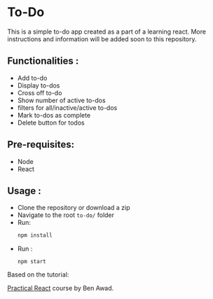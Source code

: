 # To-Do

This is a simple to-do app created as a part of a learning react. More instructions and information will be added soon to this repository.

## Functionalities :

- Add to-do
- Display to-dos
- Cross off to-do
- Show number of active to-dos
- filters for all/inactive/active to-dos
- Mark to-dos as complete
- Delete button for todos

## Pre-requisites:
- Node
- React

## Usage :

- Clone the repository or download a zip
- Navigate to the root ```to-do/``` folder
- Run:
  ```bash
  npm install
  ```
- Run :
  ```
  npm start
  ```

Based on the tutorial:

[Practical React](https://www.youtube.com/watch?v=I6IY2TqnPDA&t=464s) course by Ben Awad.

